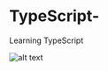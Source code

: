# TypeScript-
Learning TypeScript 

![alt text](https://tse4.mm.bing.net/th?id=OIP.LCV7L0HFbvc67FGKeYZxGAHaDV&pid=Api&P=0&h=180)
